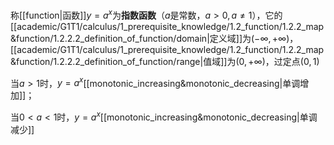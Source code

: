 称[[function|函数]]$y=a^x$为**指数函数**（$a$是常数，$a\gt 0,a\ne 1$），它的[[academic/G1T1/calculus/1_prerequisite_knowledge/1.2_function/1.2.2_map&function/1.2.2.2_definition_of_function/domain|定义域]]为$(-\infty, +\infty)$，[[academic/G1T1/calculus/1_prerequisite_knowledge/1.2_function/1.2.2_map&function/1.2.2.2_definition_of_function/range|值域]]为$(0,+\infty)$，过定点$(0,1)$

当$a>1$时，$y=a^x$[[monotonic_increasing&monotonic_decreasing|单调增加]]；

当$0<a<1$时，$y=a^x$[[monotonic_increasing&monotonic_decreasing|单调减少]]
